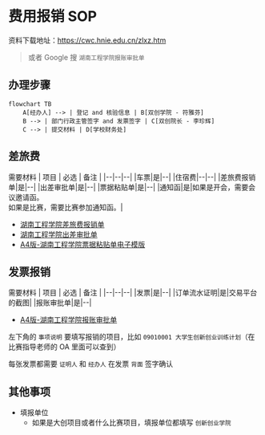 # 费用报销 SOP

资料下载地址：https://cwc.hnie.edu.cn/zlxz.htm

> 或者 Google 搜 `湖南工程学院报账审批单`

## 办理步骤
```mermaid
flowchart TB
    A[经办人] --> | 登记 and 核验信息 | B[双创学院 - 符雅芬]
    B --> | 部门行政主管签字 and 发票签字 | C[双创院长 - 李珍辉]
    C --> | 提交材料 | D[学校财务处]
```

## 差旅费
需要材料
| 项目 | 必选 | 备注 |
|--|--|--|
|车票|是|--|
|住宿费|--|--|
|差旅费报销单|是|--|
|出差审批单|是|--|
|票据粘贴单|是|--|
|通知函|是|如果是开会，需要会议邀请函。<br>如果是比赛，需要比赛参加通知函。|

- [湖南工程学院差旅费报销单](https://cwc.hnie.edu.cn/info/1154/1645.htm)
- [湖南工程学院出差审批单](https://cwc.hnie.edu.cn/info/1154/1646.htm)
- [A4版-湖南工程学院票据粘贴单电子模版](https://cwc.hnie.edu.cn/info/1154/1649.htm)


## 发票报销
需要材料
| 项目 | 必选 | 备注 |
|--|--|--|
|发票|是|--|
|订单流水证明|是|交易平台的截图|
|报账审批单|是|--|

- [A4版-湖南工程学院报账审批单](https://cwc.hnie.edu.cn/info/1154/1644.htm)

左下角的 `事项说明` 要填写报销的项目，比如 `09010001 大学生创新创业训练计划`（在比赛指导老师的 OA 里面可以查到）

每张发票都需要 `证明人` 和 `经办人` 在发票 `背面` 签字确认

## 其他事项
- 填报单位
  - 如果是大创项目或者什么比赛项目，填报单位都填写 `创新创业学院`
